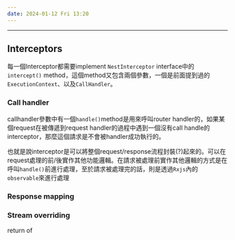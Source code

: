 ```yaml
---
date: 2024-01-12 Fri 13:20
---
```

---

## Interceptors

每一個Interceptor都需要implement `NestInterceptor` interface中的`intercept()` method，這個method又包含兩個參數，一個是前面提到過的`ExecutionContext`、以及`CallHandler`。
### Call handler

callhandler參數中有一個`handle()`method是用來呼叫router handler的，如果某個request在被傳遞到request handler的過程中遇到一個沒有call handle的interceptor，那麼這個請求是不會被handler成功執行的。

也就是說interceptor是可以將整個request/response流程封裝(?)起來的。可以在request處理的前/後實作其他功能邏輯。在請求被處理前實作其他邏輯的方式是在呼叫`handle()`前進行處理，至於請求被處理完的話，則是透過`Rxjs`內的`observable`來進行處理

### Response mapping

### Stream overriding

return of